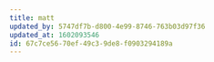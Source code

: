```yaml
---
title: matt
updated_by: 5747df7b-d800-4e99-8746-763b03d97f36
updated_at: 1602093546
id: 67c7ce56-70ef-49c3-9de8-f0903294189a
---
```

